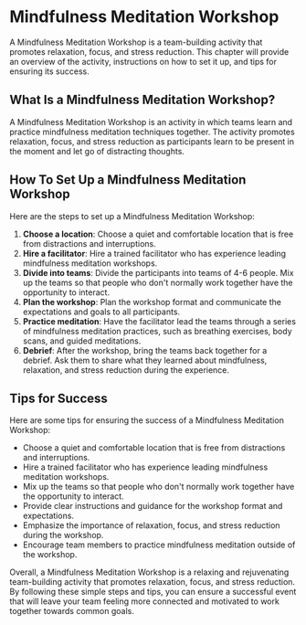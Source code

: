 Mindfulness Meditation Workshop
==================================================================

A Mindfulness Meditation Workshop is a team-building activity that promotes relaxation, focus, and stress reduction. This chapter will provide an overview of the activity, instructions on how to set it up, and tips for ensuring its success.

What Is a Mindfulness Meditation Workshop?
------------------------------------------

A Mindfulness Meditation Workshop is an activity in which teams learn and practice mindfulness meditation techniques together. The activity promotes relaxation, focus, and stress reduction as participants learn to be present in the moment and let go of distracting thoughts.

How To Set Up a Mindfulness Meditation Workshop
-----------------------------------------------

Here are the steps to set up a Mindfulness Meditation Workshop:

1. **Choose a location**: Choose a quiet and comfortable location that is free from distractions and interruptions.
2. **Hire a facilitator**: Hire a trained facilitator who has experience leading mindfulness meditation workshops.
3. **Divide into teams**: Divide the participants into teams of 4-6 people. Mix up the teams so that people who don't normally work together have the opportunity to interact.
4. **Plan the workshop**: Plan the workshop format and communicate the expectations and goals to all participants.
5. **Practice meditation**: Have the facilitator lead the teams through a series of mindfulness meditation practices, such as breathing exercises, body scans, and guided meditations.
6. **Debrief**: After the workshop, bring the teams back together for a debrief. Ask them to share what they learned about mindfulness, relaxation, and stress reduction during the experience.

Tips for Success
----------------

Here are some tips for ensuring the success of a Mindfulness Meditation Workshop:

* Choose a quiet and comfortable location that is free from distractions and interruptions.
* Hire a trained facilitator who has experience leading mindfulness meditation workshops.
* Mix up the teams so that people who don't normally work together have the opportunity to interact.
* Provide clear instructions and guidance for the workshop format and expectations.
* Emphasize the importance of relaxation, focus, and stress reduction during the workshop.
* Encourage team members to practice mindfulness meditation outside of the workshop.

Overall, a Mindfulness Meditation Workshop is a relaxing and rejuvenating team-building activity that promotes relaxation, focus, and stress reduction. By following these simple steps and tips, you can ensure a successful event that will leave your team feeling more connected and motivated to work together towards common goals.
